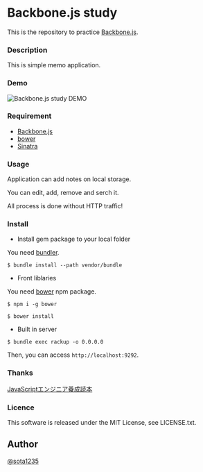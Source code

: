 Backbone.js study
====

This is the repository to practice [Backbone.js](http://backbonejs.org/).

### Description

This is simple memo application.

### Demo

![Backbone.js study DEMO](https://i.gyazo.com/12854c9c1c0158fc8b5449486cc4f989.gif)

### Requirement

- [Backbone.js](http://backbonejs.org/)
- [bower](http://bower.io/)
- [Sinatra](http://www.sinatrarb.com/)

### Usage

Application can add notes on local storage.

You can edit, add, remove and serch it.

All process is done without HTTP traffic!

### Install

- Install gem package to your local folder

You need [bundler](https://github.com/bundler/bundler).

```
$ bundle install --path vendor/bundle
```

- Front liblaries

You need [bower](https://github.com/bower/bower) npm package.

```
$ npm i -g bower

$ bower install
```

- Built in server

```
$ bundle exec rackup -o 0.0.0.0
```

Then, you can access `http://localhost:9292`.

### Thanks

[JavaScriptエンジニア養成読本](http://www.amazon.co.jp/JavaScript%E3%82%A8%E3%83%B3%E3%82%B8%E3%83%8B%E3%82%A2%E9%A4%8A%E6%88%90%E8%AA%AD%E6%9C%AC%EF%BC%BBWeb%E3%82%A2%E3%83%97%E3%83%AA%E9%96%8B%E7%99%BA%E3%81%AE%E5%AE%9A%E7%95%AA%E6%A7%8B%E6%88%90Backbone-js%EF%BC%8BCoffeeScript%EF%BC%8BGrunt%E3%82%921%E5%86%8A%E3%81%A7%E7%BF%92%E5%BE%97%EF%BC%81%EF%BC%BD-%E5%90%BE%E9%83%B7%E5%8D%94-ebook/dp/B00QT9WFH2/ref=sr_1_2?ie=UTF8&qid=1440694653&sr=8-2&keywords=javascript+%E9%A4%8A%E6%88%90%E8%AA%AD%E6%9C%AC)

### Licence

This software is released under the MIT License, see LICENSE.txt.

## Author

[@sota1235](https://github.com/sota1235)
